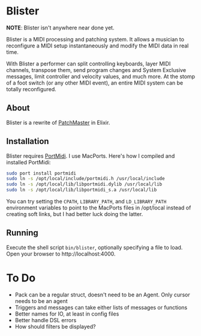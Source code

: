 # Blister

**NOTE**: Blister isn't anywhere near done yet.

Blister is a MIDI processing and patching system. It allows a musician to
reconfigure a MIDI setup instantaneously and modify the MIDI data in real
time.

With Blister a performer can split controlling keyboards, layer MIDI
channels, transpose them, send program changes and System Exclusive
messages, limit controller and velocity values, and much more. At the stomp
of a foot switch (or any other MIDI event), an entire MIDI system can be
totally reconfigured.

## About

Blister is a rewrite of [PatchMaster](http://patchmaster.org/) in Elixir.

## Installation

Blister requires [PortMidi](http://portmedia.sourceforge.net/portmidi/).
I use MacPorts. Here's how I compiled and installed PortMidi:

```sh
sudo port install portmidi
sudo ln -s /opt/local/include/portmidi.h /usr/local/include
sudo ln -s /opt/local/lib/libportmidi.dylib /usr/local/lib
sudo ln -s /opt/local/lib/libportmidi_s.a /usr/local/lib
```

You can try setting the `CPATH`, `LIBRARY_PATH`, and `LD_LIBRARY_PATH`
environment variables to point to the MacPorts files in /opt/local instead
of creating soft links, but I had better luck doing the latter.

## Running

Execute the shell script `bin/blister`, optionally specifying a file to
load. Open your browser to http://localhost:4000.

# To Do

- Pack can be a regular struct, doesn't need to be an Agent. Only cursor
  needs to be an agent
- Triggers and messages can take either lists of messages or functions
- Better names for IO, at least in config files
- Better handle DSL errors
- How should filters be displayed?
